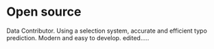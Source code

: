 # Open source
Data Contributor.
Using a selection system, accurate and efficient typo prediction. Modern and easy to develop. 
edited.....